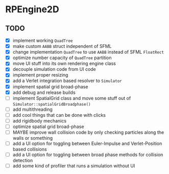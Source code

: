 # RPEngine2D

## TODO

- [x] implement working `QuadTree`
- [x] make custom `AABB` struct independent of SFML
- [x] change implementation `QuadTree` to use `AABB` instead of SFML `FloatRect`
- [x] optimize number capacity of `QuadTree` partition
- [x] move UI stuff into its own rendering engine class
- [x] decouple simulation code from UI code
- [x] implement proper resizing
- [x] add a Verlet integration based resolver to `Simulator`
- [x] implement spatial grid broad-phase
- [x] add debug and release builds
- [ ] implement SpatialGrid class and move some stuff out of
  `Simulator::spatialGridBroadphase()`
- [ ] add multithreading
- [ ] add cool things that can be done with clicks
- [ ] add rigidbody mechanics
- [ ] optimize spatial grid broad-phase
- [ ] MAYBE improve wall collision code by only checking particles along the
  walls or something
- [ ] add a UI option for toggling between Euler-Impulse and Verlet-Position
  based collisions
- [ ] add a UI option for toggling between broad phase methods for collision
  detection
- [ ] add some kind of profiler that runs a simulation without UI
